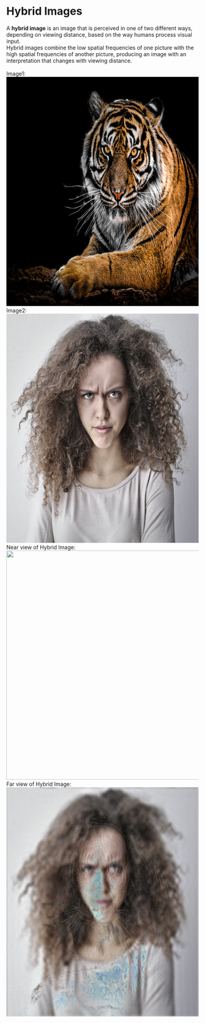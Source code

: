 # **Hybrid Images**

A **hybrid image** is an image that is perceived in one of two different ways, depending on viewing distance, based on the way humans process visual input. <br />
Hybrid images combine the low spatial frequencies of one picture with the high spatial frequencies of another picture, producing an image with an interpretation that changes with viewing distance.<br /><br />
Image1: <br />
<img src="Img1.jpg" width="750" height="600"><br />
Image2: <br />
<img src="Img2.jpg" width="750" height="600"><br />
Near view of Hybrid Image:<br />
<img src="Hybrid_near.jpg" width="750" height="600"><br />
Far view of Hybrid Image:<br />
<img src="Hybrid_far.jpg" width="750" height="600"><br />

